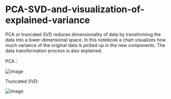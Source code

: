# PCA-SVD-and-visualization-of-explained-variance
PCA or truncated SVD reduces dimensionality of data by transforming the data into a lower-dimensional space. In this notebook a chart visualizes how much variance of the original data is picked up in the new components. The data transformation process is also explained.

PCA：

![image](https://github.com/hanfei1986/PCA-and-visualization-of-explained-variance/assets/59255164/94f225fc-a55e-49d9-bc18-bcf2b6c9e1b2)

Truncated SVD:

![image](https://github.com/hanfei1986/PCA-SVD-and-visualization-of-explained-variance/assets/59255164/bf2146b5-c34a-4702-88be-0b90f7950dea)

